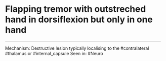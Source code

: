 # Flapping tremor with outstreched hand in dorsiflexion but only in one hand

---
Mechanism: Destructive lesion typically localising to the #contralateral #thalamus or #internal_capsule
Seen in: #Neuro 